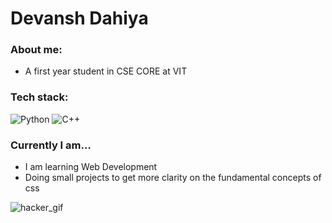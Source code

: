# Devansh Dahiya
### About me:
- A first year student in CSE CORE at VIT
### Tech stack:
![Python](https://img.shields.io/badge/python-3670A0?style=for-the-badge&logo=python&logoColor=ffdd54)
![C++](https://img.shields.io/badge/-C++-blue?logo=cplusplus)
### Currently I am...
- I am learning Web Development
- Doing small projects to get more clarity on the fundamental concepts of css

![hacker_gif](https://i.pinimg.com/originals/28/d9/a5/28d9a5107af5d4c4da117c05b4393b83.gif)
